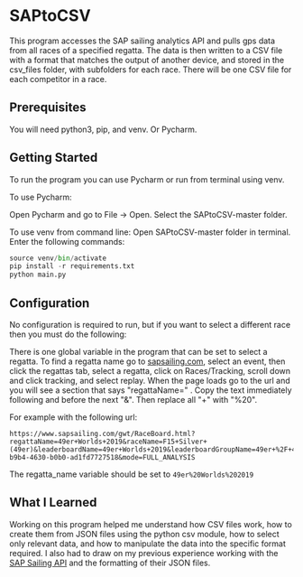 # SAPtoCSV
This program accesses the SAP sailing analytics API and pulls gps data from all races of a specified regatta. The data is then written to a CSV file with a format that matches the output of another device, and stored in the csv_files folder, with subfolders for each race. There will be one CSV file for each competitor in a race.

## Prerequisites
You will need python3, pip, and venv. Or Pycharm.

## Getting Started
To run the program you can use Pycharm or run from terminal using venv. 

To use Pycharm:

Open Pycharm and go to File -> Open. Select the SAPtoCSV-master folder.

To use venv from command line:
Open SAPtoCSV-master folder in terminal.
Enter the following commands:
```python -m venv venv
source venv/bin/activate
pip install -r requirements.txt
python main.py
```

## Configuration
No configuration is required to run, but if you want to select a different race then you must do the following:

There is one global variable in the program that can be set to select a regatta. To find a regatta name go to [sapsailing.com](https://www.sapsailing.com/gwt/Home.html), select an event, then click the regattas tab, select a regatta, click on Races/Tracking, scroll down and click tracking, and select replay. When the page loads go to the url and you will see a section that says "regattaName=" . Copy the text immediately following and before the next "&". Then replace all "+" with "%20".

For example with the following url:
```
https://www.sapsailing.com/gwt/RaceBoard.html?regattaName=49er+Worlds+2019&raceName=F15+Silver+(49er)&leaderboardName=49er+Worlds+2019&leaderboardGroupName=49er+%2F+49er+FX+%2F+Nacra+17+World+Championships+2019&eventId=e5a65f0a-b9b4-4630-b0b0-ad1fd7727518&mode=FULL_ANALYSIS
```

The regatta_name variable should be set to `49er%20Worlds%202019`

## What I Learned
Working on this program helped me understand how CSV files work, how to create them from JSON files using the python csv module, how to select only relevant data, and how to manipulate the data into the specific format required. I also had to draw on my previous experience working with the [SAP Sailing API](https://www.sapsailing.com/sailingserver/webservices/api/v1/index.html) and the formatting of their JSON files.
